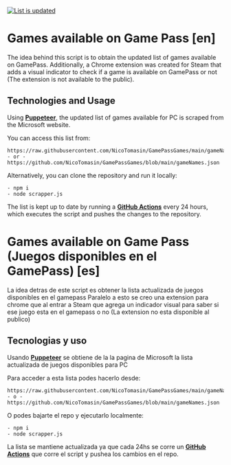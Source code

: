 [![List is updated](https://github.com/NicoTomasin/Games-available-on-Game-Pass/actions/workflows/main.yml/badge.svg)](https://github.com/NicoTomasin/Games-available-on-Game-Pass/actions/workflows/main.yml)

# Games available on Game Pass [en]

The idea behind this script is to obtain the updated list of games available on GamePass. Additionally, a Chrome extension was created for Steam that adds a visual indicator to check if a game is available on GamePass or not (The extension is not available to the public).

## Technologies and Usage

Using [**Puppeteer**](https://pptr.dev/), the updated list of games available for PC is scraped from the Microsoft website.

You can access this list from:

    https://raw.githubusercontent.com/NicoTomasin/GamePassGames/main/gameNames.json
    - or -
    https://github.com/NicoTomasin/GamePassGames/blob/main/gameNames.json

Alternatively, you can clone the repository and run it locally:

    - npm i
    - node scrapper.js

The list is kept up to date by running a **[GitHub Actions](https://github.com/features/actions)** every 24 hours, which executes the script and pushes the changes to the repository.

# Games available on Game Pass (Juegos disponibles en el GamePass) [es]

La idea detras de este script es obtener la lista actualizada de juegos disponibles en el gamepass
Paralelo a esto se creo una extension para chrome que al entrar a Steam que agrega un indicador visual para saber si ese juego esta en el gamepass o no (La extension no esta disponible al publico)

## Tecnologias y uso

Usando [**Puppeteer**](https://pptr.dev/) se obtiene de la la pagina de Microsoft la lista actualizada de juegos disponibles para PC

Para acceder a esta lista podes hacerlo desde:

    https://raw.githubusercontent.com/NicoTomasin/GamePassGames/main/gameNames.json
    - o -
    https://github.com/NicoTomasin/GamePassGames/blob/main/gameNames.json

O podes bajarte el repo y ejecutarlo localmente:

    - npm i
    - node scrapper.js

La lista se mantiene actualizada ya que cada 24hs se corre un **[GitHub Actions](https://github.com/features/actions)**
que corre el script y pushea los cambios en el repo.
